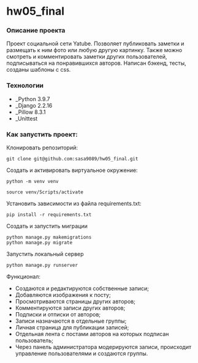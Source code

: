 # hw05_final

### Описание проекта
>>
Проект социальной сети Yatube. 
Позволяет публиковать заметки и размещать к ним фото или любую другую картинку. Также можно смотреть и комментировать заметки других пользователей,
подписываться на понравившихся авторов. Написан бэкенд, тесты, созданы шаблоны с css.

### Технологии
 - _Python 3.9.7
 - _Django 2.2.16
 - _Pillow 8.3.1
 - _Unittest


### Как запустить проект:

Клонировать репозиторий:

```
git clone git@github.com:sasa9089/hw05_final.git
```

Cоздать и активировать виртуальное окружение:

```
python -m venv venv
```

```
source venv/Scripts/activate
```

Установить зависимости из файла requirements.txt:
```
pip install -r requirements.txt
```

Создать и запустить миграции
```
python manage.py makemigrations
python manage.py migrate
```

Запустить локальный сервер
```
python manage.py runserver
```

Функционал:
- Создаются и редактируются собственные записи;
- Добавляются изображения к посту;
- Просмотриваются страницы других авторов;
- Комментируются записи других авторов;
- Подписки и отписки от авторов;
- Записи назначаются в отдельные группы;
- Личная страница для публикации записей;
- Отдельная лента с постами авторов на которых подписан пользователь;
- Через панель администратора модерируются записи, происходит управление пользователями и создаются группы.
